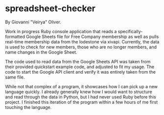# spreadsheet-checker
By Giovanni "Veirya" Oliver.

Work in progress Ruby console application that reads a specifically-formatted Google Sheets file 
for Free Company membership as well as pulls real-time membership data from the lodestone via xivapi.
Currently, the data is used to check for new members, those who are no longer members, and name changes
in the Google Sheet.

The code used to read data from the Google Sheets API was taken from their provided quickstart example
code, and adjusted to fit my usage. The code to start the Google API client and verify it was entirely
taken from the same file.

While not that complex of a program, it showcases how I can pick up a new language quickly. I already
generally knew how I would want to structure and read through the data in Python, but I had never used
Ruby before this project. I finished this iteration of the program within a few hours of me first
touching the language.
